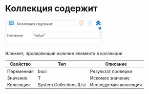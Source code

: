 # Коллекция содержит

![](../../../../resources/activities/extra/t1/collections/image-911.png)

Элемент, проверяющий наличие элемента в коллекции

| Свойство   | Тип                      | Описание              |
| ---------- | ------------------------ | --------------------- |
| Переменная | bool                     | Результат проверки    |
| Значение   | T                        | Искомое значение      |
| Коллекция  | System.Collections.IList | Исследуемая коллекция |
